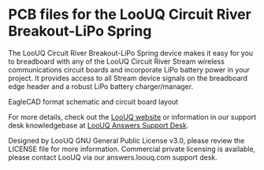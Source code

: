 # PCB files for the LooUQ Circuit River Breakout-LiPo Spring 

The LooUQ Circuit River Breakout-LiPo Spring device makes it easy for you to breadboard with any of the LooUQ Circuit River Stream wireless communications circuit boards and incorporate LiPo battery power in your project. It provides access to all Stream device signals on the breadboard edge header and a robust LiPo battery charger/manager.

EagleCAD format schematic and circuit board layout

For more details, check out the [LooUQ website](http://www.loouq.com) or information in our support desk knowledgebase at [LooUQ Answers Support Desk](http://answers.loouq.com).

Designed by LooUQ
GNU General Public License v3.0, please review the LICENSE file for more information. Commercial private licensing is available, please contact LooUQ via our answers.loouq.com support desk.

